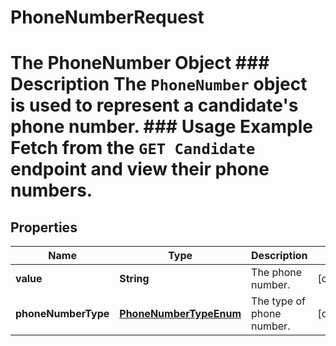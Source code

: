 

# PhoneNumberRequest

# The PhoneNumber Object ### Description The `PhoneNumber` object is used to represent a candidate's phone number.  ### Usage Example Fetch from the `GET Candidate` endpoint and view their phone numbers.
## Properties

Name | Type | Description | Notes
------------ | ------------- | ------------- | -------------
**value** | **String** | The phone number. |  [optional]
**phoneNumberType** | [**PhoneNumberTypeEnum**](PhoneNumberTypeEnum.md) | The type of phone number. |  [optional]



